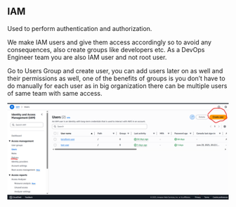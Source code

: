 ## IAM

Used to perform authentication and authorization.

We make IAM users and give them access accordingly so to avoid any consequences, also create groups like developers etc. As a DevOps Engineer team you are also IAM user and not root user.

Go to Users Group and create user, you can add users later on as well and their permissions as well, one of the benefits of groups is you don’t have to do manually for each user as in big organization there can be multiple users of same team with same access.


![alt text](image.png)
